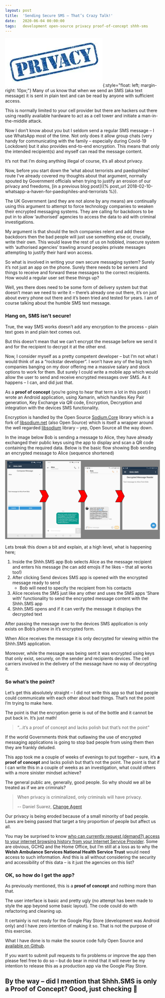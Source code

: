 ```yaml
---
layout: post
title:  'Sending Secure SMS – That’s Crazy Talk!'
date:   2020-06-04 00:00:00
tags:   development open-source privacy proof-of-concept shhh-sms
---
```

![yyyy](/assets/images/privacy-stamp.png){:style="float: left; margin-right: 10px;"}
Many of us know that when we send an SMS (aka text message) it is sent in plain text and can be read by anyone with sufficient access.

This is normally limited to your cell provider but there are hackers out there using readily available hardware to act as a cell tower and initiate a man-in-the-middle attack.

Now I don’t know about you but I seldom send a regular SMS message – I use WhatsApp most of the time. Not only does it allow group chats (very handy for communicating with the family – especially during Covid-19 Lockdown) but it also provides end-to-end encryption. This means that only the intended recipient(s) and myself can read the message content.

It’s not that I’m doing anything illegal of course, it’s all about privacy.
<!--more-->
Now, before you start down the ‘what about terrorists and paedophiles’ route I’ve already covered my thoughts about that argument, normally spouted by Government officials when trying to justify an erosion of our privacy and freedoms, [in a previous blog post]({% post_url 2018-02-10-whatsapp-a-haven-for-paedophiles-and-terrorists %}).

The UK Government (and they are not alone by any means) are continually using this argument to attempt to force technology companies to weaken their encrypted messaging systems. They are calling for backdoors to be put in to allow ‘authorised’ agencies to access the data to aid with criminal investigations.

My argument is that should the tech companies relent and add these backdoors then the bad people will just use something else or, crucially, write their own. This would leave the rest of us on hobbled, insecure system with ‘authorised agencies’ trawling around peoples private messages attempting to justify their hard won access.

So what is involved in writing your own secure messaging system? Surely it’s not just an app on the phone. Surely there needs to be servers and things to receive and forward these messages to the correct recipients. How would a regular user set these things up?

Well, yes there does need to be some form of delivery system but that doesn’t mean we need to write it – there’s already one out there, it’s on just about every phone out there and it’s been tried and tested for years. I am of course talking about the humble SMS text message.

### Hang on, SMS isn’t secure!

True, the way SMS works doesn’t add any encryption to the process – plain text goes in and plain text comes out.

But this doesn’t mean that we can’t encrypt the message before we send it and for the recipient to decrypt it at the other end.

Now, I consider myself as a pretty competent developer – but I’m not what I would think of as a “rockstar developer”. I won’t have any of the big tech companies banging on my door offering me a massive salary and stock options to work for them. But surely I could write a mobile app which would allow the user to send and receive encrypted messages over SMS. As it happens – I can, and did just that.

As a **proof of concept** (you’re going to hear that term a lot in this post) I wrote an Android application, using Xamarin, which handles Key Pair generation, Key Exchange via QR code, Encryption, Decryption and integration with the devices SMS functionality.

Encryption is handled by the Open Source <a href='https://github.com/tabrath/libsodium-core/' target='_blank'>Sodium.Core</a> library which is a fork of <a href='https://github.com/adamcaudill/libsodium-net' target='_blank'>libsodium.net</a> (also Open Source) which is itself a wrapper around the well regarded <a href='https://github.com/jedisct1/libsodium' target='_blank'>libsodium</a> library – yep, Open Source all the way down.

In the image below Bob is sending a message to Alice, they have already exchanged their public keys using the app to display and scan a QR code containing the required data.
Below is the basic flow showing Bob sending an encrypted message to Alice (sequence shortened)

![shhh sms logic flow](/assets/images/shhhsms-highlevel-flow.png)

Lets break this down a bit and explain, at a high level, what is happening here;

1. Inside the Shhh.SMS app Bob selects Alice as the message recipient and enters his message (he can add emojis if he likes – that all works too!)
2. After clicking Send devices SMS app is opened with the encrypted message ready to send
    - Bob will need to specify the recipient from his contacts
3. Alice receives the SMS just like any other and uses the SMS apps ‘Share with’ functionality to send the encrypted message content with the Shhh.SMS app
4. Shhh.SMS opens and if it can verify the message it displays the decrypted text

After passing the message over to the devices SMS application is only exists on Bob’s phone in it’s encrypted form.

When Alice receives the message it is only decrypted for viewing within the Shhh.SMS application.

Moreover, while the message was being sent it was encrypted using keys that only exist, securely, on the sender and recipients devices. The cell carriers involved in the delivery of the message have no way of decrypting it.

### So what’s the point?

Let’s get this absolutely straight – I did not write this app so that bad people could communicate with each other about bad things. That’s not the point I’m trying to make here.

The point is that the encryption genie is out of the bottle and it cannot be put back in. It’s just math!

>“…it’s a proof of concept and lacks polish but that’s not the point”

If the world Governments think that outlawing the use of encrypted messaging applications is going to stop bad people from using them then they are frankly deluded.

This app took me a couple of weeks of evenings to put together – sure, it’s **a proof of concept** and lacks polish but that’s not the point. The point is that if I can write this in a couple of weeks as an investigation, what could others with a more sinister mindset achieve?

The general public are, generally, good people. So why should we all be treated as if we are criminals?

>When privacy is criminalized, only criminals will have privacy.
>
> -- Daniel Suarez, <a href='https://www.goodreads.com/work/quotes/52090299' target='_blank'>Change Agent</a>

Our privacy is being eroded because of a small minority of bad people. Laws are being passed that target a tiny proportion of people but affect us all.

You may be surprised to know <a href='https://boingboing.net/2016/11/28/the-snoopers-charter-gives-the.html' target='_blank'>who can currently request (demand?) access to your internet browsing history from your Internet Service Provider</a>. Some are obvious, GCHQ and the Home Office, but I’m still at a loss as to why the **Welsh Ambulance Services National Health Service Trust** would need access to such information. And this is all without considering the security and accessibility of this data – is it just the agencies on this list?

### OK, so how do I get the app?

As previously mentioned, this is a **proof of concept** and nothing more than that.

The user interface is basic and pretty ugly (no attempt has been made to style the app beyond some basic layout). The code could do with refactoring and cleaning up.

It certainly is not ready for the Google Play Store (development was Android only) and I have zero intention of making it so. That is not the purpose of this exercise.

What I have done is to make the source code fully Open Source and <a href='https://github.com/OnTheFenceDevelopment/ShhhSMS' target='_blank'>available on Github</a>.

If you want to submit pull requests to fix problems or improve the app then please feel free to do so – but do bear in mind that it will never be my intention to release this as a production app via the Google Play Store.

## By the way – did I mention that Shhh.SMS is only a Proof of Concept? Good, just checking 🙂
